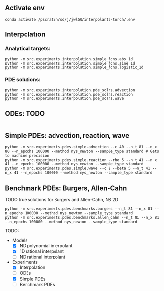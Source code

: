 ## Activate env
```
conda activate /pscratch/sd/j/jwl50/interpolants-torch/.env
```

## Interpolation
### Analytical targets:
```
python -m src.experiments.interpolation.simple_fcns.abs_1d
python -m src.experiments.interpolation.simple_fcns.sine_1d
python -m src.experiments.interpolation.simple_fcns.logistic_1d
```
### PDE solutions:
```
python -m src.experiments.interpolation.pde_solns.advection
python -m src.experiments.interpolation.pde_solns.reaction
python -m src.experiments.interpolation.pde_solns.wave
```

## ODEs: TODO
```
```

## Simple PDEs: advection, reaction, wave
```
python -m src.experiments.pdes.simple.advection --c 40 --n_t 81 --n_x 80 --n_epochs 100000 --method nys_newton --sample_type standard # Gets to machine precision
python -m src.experiments.pdes.simple.reaction --rho 5 --n_t 41 --n_x 41 --n_epochs 100000 --method nys_newton --sample_type standard
python -m src.experiments.pdes.simple.wave --c 2 --beta 5 --n_t 41 --n_x 41 --n_epochs 100000 --method nys_newton --sample_type standard
```

## Benchmark PDEs: Burgers, Allen-Cahn
TODO true solutions for Burgers and Allen-Cahn, NS 2D
```
python -m src.experiments.pdes.benchmarks.burgers --n_t 81 --n_x 81 --n_epochs 100000 --method nys_newton --sample_type standard
python -m src.experiments.pdes.benchmarks.allen_cahn --n_t 81 --n_x 81 --n_epochs 100000 --method nys_newton --sample_type standard
```

TODO:
- Models
  - [x] ND polynomial interpolant
  - [x] 1D rational interpolant
  - [ ] ND rational interpolant
- Experiments
  - [x] Interpolation
  - [ ] ODEs
  - [x] Simple PDEs
  - [ ] Benchmark PDEs

